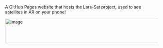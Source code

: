 A GitHub Pages website that hosts the Lars-Sat project, used to see satellites in AR on your phone!

<img width="753" height="81" alt="image" src="https://github.com/user-attachments/assets/c9fb90f0-0818-4104-8ffd-1e62b535a70c" />

